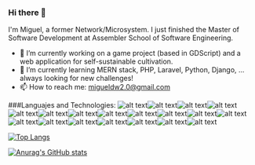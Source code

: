 ### Hi there 👋

I'm Miguel, a former Network/Microsystem. I just finished the Master of Software Development at Assembler School of Software Engineering.

- 🔭 I’m currently working on a game project (based in GDScript) and a web application for self-sustainable cultivation.
- 🌱 I’m currently learning MERN stack, PHP, Laravel, Python, Django, ... always looking for new challenges!
- 📫 How to reach me: migueldw2.0@gmail.com

###Languajes and Technologies:
![alt text](https://raw.githubusercontent.com/devicons/devicon/master/icons/html5/html5-original-wordmark.svg)![alt text](https://raw.githubusercontent.com/devicons/devicon/master/icons/css3/css3-original-wordmark.svg)![alt text](https://raw.githubusercontent.com/devicons/devicon/master/icons/javascript/javascript-original.svg)![alt text](https://raw.githubusercontent.com/devicons/devicon/master/icons/jquery/jquery-plain.svg)![alt text](https://raw.githubusercontent.com/devicons/devicon/master/icons/bootstrap/bootstrap-plain.svg)![alt text](https://raw.githubusercontent.com/devicons/devicon/master/icons/sass/sass-original.svg)![alt text](https://raw.githubusercontent.com/devicons/devicon/master/icons/react/react-original-wordmark.svg)![alt text](https://raw.githubusercontent.com/devicons/devicon/master/icons/nodejs/nodejs-plain.svg)![alt text](https://raw.githubusercontent.com/devicons/devicon/master/icons/php/php-plain.svg)![alt text](https://raw.githubusercontent.com/devicons/devicon/master/icons/mongodb/mongodb-original.svg)![alt text](https://raw.githubusercontent.com/jmnote/z-icons/master/svg/python.svg)![alt text](https://raw.githubusercontent.com/devicons/devicon/master/icons/mysql/mysql-original.svg)![alt text](https://raw.githubusercontent.com/devicons/devicon/master/icons/vscode/vscode-original.svg)![alt text](https://camo.githubusercontent.com/93b32389bf746009ca2370de7fe06c3b5146f4c99d99df65994f9ced0ba41685/68747470733a2f2f7777772e766563746f726c6f676f2e7a6f6e652f6c6f676f732f676574706f73746d616e2f676574706f73746d616e2d69636f6e2e737667)![alt text](https://raw.githubusercontent.com/devicons/devicon/master/icons/jest/jest-plain.svg)![alt text]()![alt text](https://raw.githubusercontent.com/devicons/devicon/master/icons/figma/figma-original.svg)![alt text](https://camo.githubusercontent.com/fbfcb9e3dc648adc93bef37c718db16c52f617ad055a26de6dc3c21865c3321d/68747470733a2f2f7777772e766563746f726c6f676f2e7a6f6e652f6c6f676f732f6769742d73636d2f6769742d73636d2d69636f6e2e737667)![alt text](https://raw.githubusercontent.com/devicons/devicon/master/icons/webpack/webpack-plain.svg)

[![Top Langs](https://github-readme-stats.vercel.app/api/top-langs/?username=MiguelPerezMartinez&layout=compact)](https://github.com/anuraghazra/github-readme-stats)

[![Anurag's GitHub stats](https://github-readme-stats.vercel.app/api?username=MiguelPerezMartinez)](https://github.com/anuraghazra/github-readme-stats)
